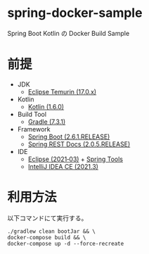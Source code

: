 # spring-docker-sample
Spring Boot Kotlin の Docker Build Sample


# 前提
-   JDK
    - [Eclipse Temurin (17.0.x)](https://adoptium.net/)
-   Kotlin
    - [Kotlin (1.6.0)](https://kotlinlang.org/)
-   Build Tool
    - [Gradle (7.3.1)](https://gradle.org/)
-   Framework
    - [Spring Boot (2.6.1.RELEASE)](https://spring.io/projects/spring-boot)
    - [Spring REST Docs (2.0.5.RELEASE)](https://spring.io/projects/spring-restdocs)
-   IDE
    - [Eclipse (2021‑03)](http://www.eclipse.org/home/index.php) + [Spring Tools](https://marketplace.eclipse.org/content/spring-tool-suite-sts-eclipse)
    - [IntelliJ IDEA CE (2021.3)](https://www.jetbrains.com/ja-jp/idea/download/)


# 利用方法
以下コマンドにて実行する。
  ```shell
  ./gradlew clean bootJar && \
  docker-compose build && \
  docker-compose up -d --force-recreate
  ```

